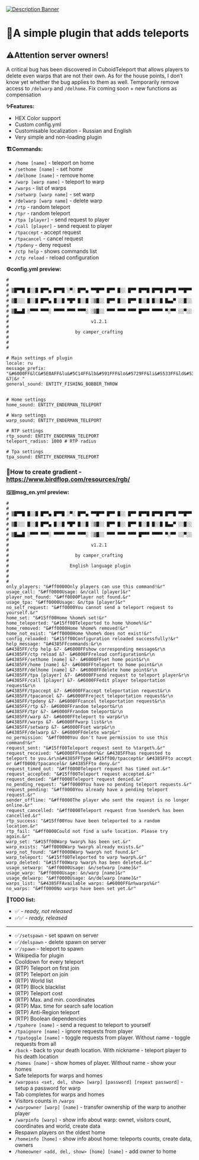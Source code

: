 [![Description Banner](https://i.ibb.co/7tRvNf1x/banner.png)](https://modrinth.com/plugin/cuboidteleport)
# **💨A simple plugin that adds teleports**
## ⚠️Attention server owners!
A critical bug has been discovered in CuboidTeleport that allows players to delete even warps that are not their own. As for the house points, I don’t know yet whether the bug applies to them as well. Temporarily remove access to `/delwarp` and `/delhome`. Fix coming soon + new functions as compensation


**✨Features:**
- HEX Color support
- Custom config.yml
- Customisable localization - Russian and English
- Very simple and non-loading plugin

**🏗️Commands:**
- `/home [name]` - teleport on home
- `/sethome [name]` - set home
- `/delhome [name]` - remove home
- `/warp [warp name]` - teleport to warp
- `/warps` - list of warps
- `/setwarp [warp name]` - set warp
- `/delwarp [warp name]` - delete warp
- `/rtp` - random teleport
- `/tpr` - random teleport
- `/tpa [player]` - send request to player
- `/call [player]` - send request to player
- `/tpaccept` - accept request
- `/tpacancel` - cancel request
- `/tpdeny` - deny request
- `/ctp help` - shows commands list
- `/ctp reload` - reload configuration

**⚙️config.yml preview:**
```
#                                                                      #
# ▒█▀▀█ █░░█ █▀▀▄ █▀▀█ ░▀░ █▀▀▄ ▀▀█▀▀ █▀▀ █░░ █▀▀ █▀▀█ █▀▀█ █▀▀█ ▀▀█▀▀ #
# ▒█░░░ █░░█ █▀▀▄ █░░█ ▀█▀ █░░█ ░▒█░░ █▀▀ █░░ █▀▀ █░░█ █░░█ █▄▄▀ ░░█░░ #
# ▒█▄▄█ ░▀▀▀ ▀▀▀░ ▀▀▀▀ ▀▀▀ ▀▀▀░ ░▒█░░ ▀▀▀ ▀▀▀ ▀▀▀ █▀▀▀ ▀▀▀▀ ▀░▀▀ ░░▀░░ #
#                               v1.2.1                                 #
#                         by camper_crafting                           #
#                                                                      #

# Main settings of plugin
locale: ru
message_prefix: "&#6000FF&lC&#5E0AFF&lu&#5C14FF&lb&#591FFF&lo&#5729FF&li&#5533FF&ld&#533DFF&lT&#5048FF&le&#4E52FF&ll&#4C5CFF&le&#4A66FF&lp&#4771FF&lo&#457BFF&lr&#4385FF&lt&r &7|&r "
general_sound: ENTITY_FISHING_BOBBER_THROW


# Home settings
home_sound: ENTITY_ENDERMAN_TELEPORT

# Warp settings
warp_sound: ENTITY_ENDERMAN_TELEPORT

# RTP settings
rtp_sound: ENTITY_ENDERMAN_TELEPORT
teleport_radius: 1000 # RTP radius

# Tpa settings
tpa_sound: ENTITY_ENDERMAN_TELEPORT
```

### **🌈How to create gradient - https://www.birdflop.com/resources/rgb/**

**🇬🇧msg_en.yml preview:**
```
#                                                                      #
# ▒█▀▀█ █░░█ █▀▀▄ █▀▀█ ░▀░ █▀▀▄ ▀▀█▀▀ █▀▀ █░░ █▀▀ █▀▀█ █▀▀█ █▀▀█ ▀▀█▀▀ #
# ▒█░░░ █░░█ █▀▀▄ █░░█ ▀█▀ █░░█ ░▒█░░ █▀▀ █░░ █▀▀ █░░█ █░░█ █▄▄▀ ░░█░░ #
# ▒█▄▄█ ░▀▀▀ ▀▀▀░ ▀▀▀▀ ▀▀▀ ▀▀▀░ ░▒█░░ ▀▀▀ ▀▀▀ ▀▀▀ █▀▀▀ ▀▀▀▀ ▀░▀▀ ░░▀░░ #
#                               v1.2.1                                 #
#                         by camper_crafting                           #
#                       English language plugin                        #
#                                                                      #
only_players: "&#ff0000Only players can use this command!&r"
usage_call: "&#ff0000Usage: &n/call [player]&r"
player_not_found: "&#ff0000Player not found.&r"
usage_tpa: "&#ff0000Usage: &n/tpa [player]&r"
no_self_request: "&#ff0000You cannot send a teleport request to yourself.&r"
home_set: "&#15ff00Home %home% set!&r"
home_teleported: "&#15ff00Teleported to home %home%!&r"
home_removed: "&#ff0000Home %home% removed!&r"
home_not_exist: "&#ff0000Home %home% does not exist!&r"
config_reloaded: "&#15ff00Configuration reloaded successfully!&r"
help_message: "&#4385FFcommands:&r\n
&#4385FF/ctp help &7- &#6000FFshow corresponding message&r\n
&#4385FF/ctp reload &7- &#6000FFreload configuration&r\n
&#4385FF/sethome [name] &7- &#6000FFset home point&r\n
&#4385FF/home [name] &7- &#6000FFteleport to home point&r\n
&#4385FF/delhome [name] &7- &#6000FFdelete home point&r\n
&#4385FF/tpa [player] &7- &#6000FFsend request to teleport player&r\n
&#4385FF/call [player] &7- &#6000FFedit player teleportation request&r\n
&#4385FF/tpaccept &7- &#6000FFaccept teleportation request&r\n
&#4385FF/tpacancel &7- &#6000FFreject teleportation request&r\n
&#4385FF/tpdeny &7- &#6000FFcancel teleportation request&r\n
&#4385FF/rtp &7- &#6000FFrandom teleport&r\n
&#4385FF/tpr &7- &#6000FFrandom teleport&r\n
&#4385FF/warp &7- &#6000FFteleport to warp&r\n
&#4385FF/warps &7- &#6000FFwarp list&r\n
&#4385FF/setwarp &7- &#6000FFset warp&r\n
&#4385FF/delwarp &7- &#6000FFdelete warp&r"
no_permission: "&#ff0000You don't have permission to use this command!&r"
request_sent: "&#15ff00Teleport request sent to %target%.&r"
request_received: "&#6000FF%sender%&r &#4385FFhas requested to teleport to you.&r\n&#4385FFType &#15ff00/tpaccept&r &#4385FFto accept or &#ff0000/tpacancel&r &#4385FFto deny.&r"
request_timed_out: "&#ff0000Teleport request has timed out.&r"
request_accepted: "&#15ff00Teleport request accepted.&r"
request_denied: "&#ff0000Teleport request denied.&r"
no_pending_request: "&#ff0000You have no pending teleport requests.&r"
request_pending: "&#ff0000You already have a pending teleport request.&r"
sender_offline: "&#ff0000The player who sent the request is no longer online.&r"
request_cancelled: "&#ff0000Teleport request from %sender% has been cancelled.&r"
rtp_success: "&#15ff00You have been teleported to a random location.&r"
rtp_fail: "&#ff0000Could not find a safe location. Please try again.&r"
warp_set: "&#15ff00Warp %warp% has been set.&r"
warp_exists: "&#ff0000Warp %warp% already exists.&r"
warp_not_found: "&#ff0000Warp %warp% not found.&r"
warp_teleport: "&#15ff00Teleported to warp %warp%.&r"
warp_deleted: "&#15ff00Warp %warp% has been deleted.&r"
usage_setwarp: "&#ff0000Usage: &n/setwarp [name]&r"
usage_warp: "&#ff0000Usage: &n/warp [name]&r"
usage_delwarp: "&#ff0000Usage: &n/delwarp [name]&r"
warps_list: "&#4385FFAvailable warps: &#6000FF&n%warps%&r"
no_warps: "&#ff0000No warps have been set yet.&r"
```

**📃TODO list:**
- ✅ - *ready, not released*
- ✅✅ - *ready, released*

____

- ✅`/setspawn` - set spawn on server
- ✅`/delspawn` - delete spawn on server
- ✅`/spawn` - teleport to spawn
- Wikipedia for plugin
- Cooldown for every teleport
- (RTP) Teleport on first join
- (RTP) Teleport on join
- (RTP) World list
- (RTP) Block blacklist
- (RTP) Teleport cost
- (RTP) Max. and min. coordinates
- (RTP) Max. time for search safe location
- (RTP) Anti-Region teleport
- (RTP) Boolean dependencies
- `/tpahere [name]` - send a request to teleport to yourself
- `/tpaignore [name]` - ignore requests from player
- `/tpatoggle [name]` - toggle requests from player. Without name - toggle requests from all
- `/back` - back to your death location. With nickname - teleport player to his death location
- `/homes [name]` - show homes of player. Without name - show your homes
- Safe teleports for warps and homes
- `/warppass <set, del, show> [warp] [password] [repeat password]` - setup a password for warp
- Tab completes for warps and homes
- Visitors counts in `/warps`
- `/warpowner [warp] [name]` - transfer ownership of the warp to another player
- `/warpinfo [warp]` - show info about warp: ownet, visitors count, coordinates and world, create data
- Respawn players on the oldest home
- `/homeinfo [home]` - show info about home: teleports counts, create data, owners
- `/homeowner <add, del, show> [home] [name]` - add owner to home
